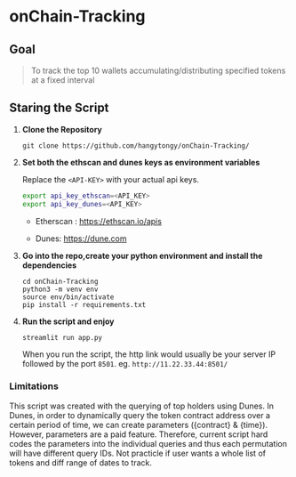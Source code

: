 # onChain-Tracking

## Goal
> To track the top 10 wallets accumulating/distributing specified tokens at a fixed interval

## Staring the Script

1. **Clone the Repository**
   
   ```
   git clone https://github.com/hangytongy/onChain-Tracking/
   ```

2. **Set both the ethscan and dunes keys as environment variables**
    
   Replace the `<API-KEY>` with your actual api keys. 
    ```sh
    export api_key_ethscan=<API_KEY>
    export api_key_dunes=<API_KEY>
    ```
   - Etherscan : https://ethscan.io/apis
     
   - Dunes: https://dune.com  

    
4. **Go into the repo,create your python environment and install the dependencies**

   ```
   cd onChain-Tracking
   python3 -m venv env
   source env/bin/activate
   pip install -r requirements.txt
   ```

5. **Run the script and enjoy**

   ```
   streamlit run app.py
   ```
   When you run the script, the http link would usually be your server IP followed by the port `8501`. eg. `http://11.22.33.44:8501/`


### Limitations

This script was created with the querying of top holders using Dunes. In Dunes, in order to dynamically query the token contract address over a certain period of time, we can create parameters ({contract} & {time}). However, parameters are a paid feature. Therefore, current script hard codes the parameters into the individual queries and thus each permutation will have different query IDs. Not practicle if user wants a whole list of tokens and diff range of dates to track.
